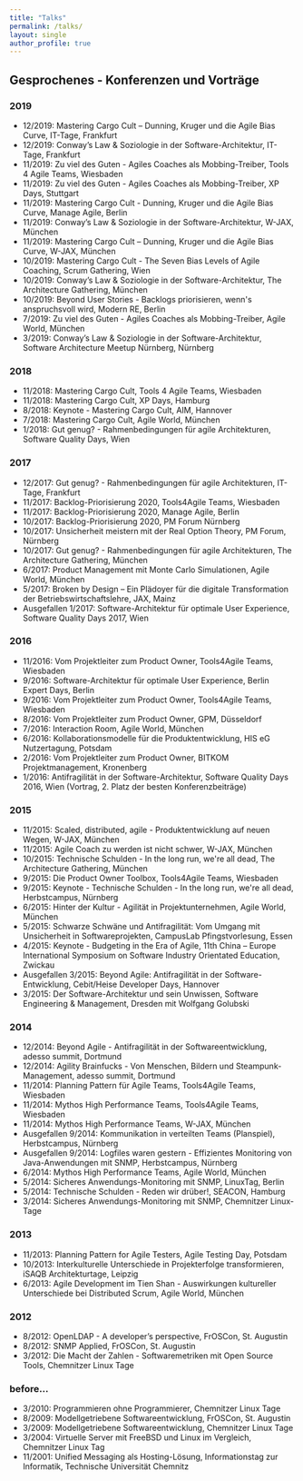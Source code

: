 ```yaml
---
title: "Talks"
permalink: /talks/
layout: single
author_profile: true
---
```


## Gesprochenes - Konferenzen und Vorträge

### 2019

* 12/2019: Mastering Cargo Cult – Dunning, Kruger und die Agile Bias Curve, IT-Tage, Frankfurt
* 12/2019: Conway’s Law & Soziologie in der Software-Architektur, IT-Tage, Frankfurt
* 11/2019: Zu viel des Guten - Agiles Coaches als Mobbing-Treiber, Tools 4 Agile Teams, Wiesbaden
* 11/2019: Zu viel des Guten - Agiles Coaches als Mobbing-Treiber, XP Days, Stuttgart
* 11/2019: Mastering Cargo Cult - Dunning, Kruger und die Agile Bias Curve, Manage Agile, Berlin
* 11/2019: Conway’s Law & Soziologie in der Software-Architektur, W-JAX, München
* 11/2019: Mastering Cargo Cult – Dunning, Kruger und die Agile Bias Curve, W-JAX, München
* 10/2019: Mastering Cargo Cult - The Seven Bias Levels of Agile Coaching, Scrum Gathering, Wien
* 10/2019: Conway’s Law & Soziologie in der Software-Architektur, The Architecture Gathering, München
* 10/2019: Beyond User Stories - Backlogs priorisieren, wenn's anspruchsvoll wird, Modern RE, Berlin
* 7/2019: Zu viel des Guten - Agiles Coaches als Mobbing-Treiber, Agile World, München
* 3/2019: Conway’s Law & Soziologie in der Software-Architektur, Software Architecture Meetup Nürnberg, Nürnberg

### 2018
* 11/2018: Mastering Cargo Cult, Tools 4 Agile Teams, Wiesbaden
* 11/2018: Mastering Cargo Cult, XP Days, Hamburg
* 8/2018: Keynote - Mastering Cargo Cult, AIM, Hannover
* 7/2018: Mastering Cargo Cult, Agile World, München
* 1/2018: Gut genug? - Rahmenbedingungen für agile Architekturen, Software Quality Days, Wien

### 2017
* 12/2017: Gut genug? - Rahmenbedingungen für agile Architekturen, IT-Tage, Frankfurt
* 11/2017: Backlog-Priorisierung 2020, Tools4Agile Teams, Wiesbaden
* 11/2017: Backlog-Priorisierung 2020, Manage Agile, Berlin
* 10/2017: Backlog-Priorisierung 2020, PM Forum Nürnberg
* 10/2017: Unsicherheit meistern mit der Real Option Theory, PM Forum, Nürnberg
* 10/2017: Gut genug? - Rahmenbedingungen für agile Architekturen, The Architecture Gathering, München
* 6/2017: Product Management mit Monte Carlo Simulationen, Agile World, München
* 5/2017: Broken by Design – Ein Plädoyer für die digitale Transformation der Betriebswirtschaftslehre, JAX, Mainz
* Ausgefallen 1/2017: Software-Architektur für optimale User Experience, Software Quality Days 2017, Wien

### 2016
* 11/2016: Vom Projektleiter zum Product Owner, Tools4Agile Teams, Wiesbaden
* 9/2016: Software-Architektur für optimale User Experience, Berlin Expert Days, Berlin
* 9/2016: Vom Projektleiter zum Product Owner, Tools4Agile Teams, Wiesbaden
* 8/2016: Vom Projektleiter zum Product Owner, GPM, Düsseldorf
* 7/2016: Interaction Room, Agile World, München
* 6/2016: Kollaborationsmodelle für die Produktentwicklung, HIS eG Nutzertagung, Potsdam
* 2/2016: Vom Projektleiter zum Product Owner, BITKOM Projektmanagement, Kronenberg
* 1/2016: Antifragilität in der Software-Architektur, Software Quality Days 2016, Wien (Vortrag, 2. Platz der besten Konferenzbeiträge)

### 2015
* 11/2015: Scaled, distributed, agile - Produktentwicklung auf neuen Wegen, W-JAX, München
* 11/2015: Agile Coach zu werden ist nicht schwer, W-JAX, München
* 10/2015: Technische Schulden - In the long run, we're all dead, The Architecture Gathering, München
* 9/2015: Die Product Owner Toolbox, Tools4Agile Teams, Wiesbaden
* 9/2015: Keynote - Technische Schulden - In the long run, we're all dead, Herbstcampus, Nürnberg
* 6/2015: Hinter der Kultur - Agilität in Projektunternehmen, Agile World, München
* 5/2015: Schwarze Schwäne und Antifragilität: Vom Umgang mit Unsicherheit in Softwareprojekten, CampusLab Pfingstvorlesung, Essen
* 4/2015: Keynote - Budgeting in the Era of Agile, 11th China – Europe International Symposium on Software Industry Orientated Education, Zwickau
* Ausgefallen 3/2015: Beyond Agile: Antifragilität in der Software-Entwicklung, Cebit/Heise Developer Days, Hannover
* 3/2015: Der Software-Architektur und sein Unwissen, Software Engineering & Management, Dresden mit Wolfgang Golubski

### 2014
* 12/2014: Beyond Agile - Antifragilität in der Softwareentwicklung, adesso summit, Dortmund
* 12/2014: Agility Brainfucks - Von Menschen, Bildern und Steampunk-Management, adesso summit, Dortmund
* 11/2014: Planning Pattern für Agile Teams, Tools4Agile Teams, Wiesbaden
* 11/2014: Mythos High Performance Teams, Tools4Agile Teams, Wiesbaden
* 11/2014: Mythos High Performance Teams, W-JAX, München
* Ausgefallen 9/2014: Kommunikation in verteilten Teams (Planspiel), Herbstcampus, Nürnberg
* Ausgefallen 9/2014: Logfiles waren gestern - Effizientes Monitoring von Java-Anwendungen mit SNMP, Herbstcampus, Nürnberg
* 6/2014: Mythos High Performance Teams, Agile World, München
* 5/2014: Sicheres Anwendungs-Monitoring mit SNMP, LinuxTag, Berlin
* 5/2014: Technische Schulden - Reden wir drüber!, SEACON, Hamburg
* 3/2014: Sicheres Anwendungs-Monitoring mit SNMP, Chemnitzer Linux-Tage

### 2013
* 11/2013: Planning Pattern for Agile Testers, Agile Testing Day, Potsdam
* 10/2013: Interkulturelle Unterschiede in Projekterfolge transformieren, iSAQB Architekturtage, Leipzig
* 6/2013: Agile Development im Tien Shan - Auswirkungen kultureller Unterschiede bei Distributed Scrum, Agile World, München

### 2012
* 8/2012: OpenLDAP - A developer’s perspective, FrOSCon, St. Augustin
* 8/2012: SNMP Applied, FrOSCon, St. Augustin
* 3/2012: Die Macht der Zahlen - Softwaremetriken mit Open Source Tools, Chemnitzer Linux Tage

### before…
* 3/2010: Programmieren ohne Programmierer, Chemnitzer Linux Tage
* 8/2009: Modellgetriebene Softwareentwicklung, FrOSCon, St. Augustin
* 3/2009: Modellgetriebene Softwareentwicklung, Chemnitzer Linux Tage
* 3/2004: Virtuelle Server mit FreeBSD und Linux im Vergleich, Chemnitzer Linux Tag
* 11/2001: Unified Messaging als Hosting-Lösung, Informationstag zur Informatik, Technische Universität Chemnitz
